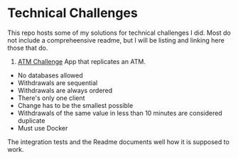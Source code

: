 # Technical Challenges

This repo hosts some of my solutions for technical challenges I did.
Most do not include a compreheensive readme, but I will be listing and linking here those that do.

1. [ATM Challenge](/atm_challenge)
App that replicates an ATM.
- No databases allowed
- Withdrawals are sequential
- Withdrawals are always ordered
- There's only one client
- Change has to be the smallest possible
- Withdrawals of the same value in less than 10 minutes are considered duplicate
- Must use Docker

The integration tests and the Readme documents well how it is supposed to work.
